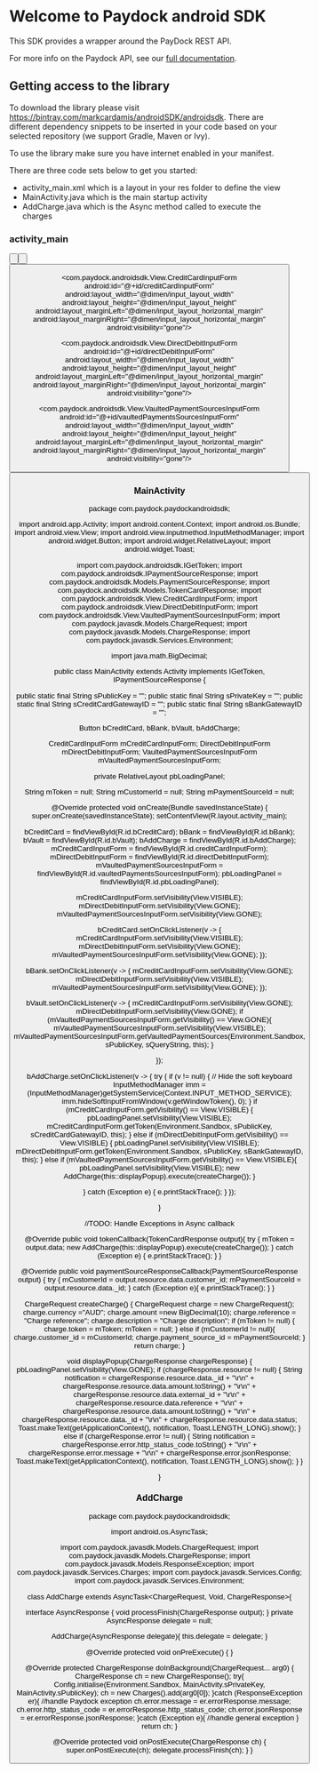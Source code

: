 # Welcome to Paydock android SDK 

This SDK provides a wrapper around the PayDock REST API.

For more info on the Paydock API, see our [full documentation](https://docs.paydock.com).

## Getting access to the library

To download the library please visit https://bintray.com/markcardamis/androidSDK/androidsdk.
There are different dependency snippets to be inserted in your code based on your selected repository (we support Gradle, Maven or Ivy).

To use the library make sure you have internet enabled in your manifest.

There are three code sets below to get you started:
- activity_main.xml which is a layout in your res folder to define the view
- MainActivity.java which is the main startup activity
- AddCharge.java which is the Async method called to execute the charges


### activity_main

<?xml version="1.0" encoding="utf-8"?>
<LinearLayout xmlns:android="http://schemas.android.com/apk/res/android"
android:layout_width="match_parent"
android:layout_height="match_parent"
android:descendantFocusability="beforeDescendants"
android:focusable="true"
android:focusableInTouchMode="true"
android:orientation="vertical"
android:padding="16dp"
android:weightSum="1">

<RelativeLayout
android:id="@+id/pbLoadingPanel"
android:layout_width="match_parent"
android:layout_height="match_parent"
android:gravity="center"
android:visibility="gone">

<ProgressBar
android:layout_width="match_parent"
android:layout_height="match_parent"
android:indeterminate="true"/>
</RelativeLayout>

<RelativeLayout
android:layout_width="match_parent"
android:layout_height="wrap_content"
android:layout_marginBottom="20dp">

<Button
android:id="@+id/bCreditCard"
android:layout_width="113dp"
android:layout_height="45dp"
android:layout_alignParentStart="true"
android:layout_alignParentTop="true"
android:text="@string/credit_card"
android:textSize="14sp"/>

<Button
android:id="@+id/bBank"
android:layout_width="113dp"
android:layout_height="45dp"
android:layout_alignParentTop="true"
android:layout_centerHorizontal="true"
android:text="@string/bank"
android:textSize="14sp"/>

<Button
android:id="@+id/bVault"
android:layout_width="113dp"
android:layout_height="45dp"
android:layout_alignParentEnd="true"
android:layout_alignParentTop="true"
android:text="@string/vault"
android:textSize="14sp"/>

</RelativeLayout>

<com.paydock.androidsdk.View.CreditCardInputForm
android:id="@+id/creditCardInputForm"
android:layout_width="@dimen/input_layout_width"
android:layout_height="@dimen/input_layout_height"
android:layout_marginLeft="@dimen/input_layout_horizontal_margin"
android:layout_marginRight="@dimen/input_layout_horizontal_margin"
android:visibility="gone"/>

<com.paydock.androidsdk.View.DirectDebitInputForm
android:id="@+id/directDebitInputForm"
android:layout_width="@dimen/input_layout_width"
android:layout_height="@dimen/input_layout_height"
android:layout_marginLeft="@dimen/input_layout_horizontal_margin"
android:layout_marginRight="@dimen/input_layout_horizontal_margin"
android:visibility="gone"/>

<com.paydock.androidsdk.View.VaultedPaymentSourcesInputForm
android:id="@+id/vaultedPaymentsSourcesInputForm"
android:layout_width="@dimen/input_layout_width"
android:layout_height="@dimen/input_layout_height"
android:layout_marginLeft="@dimen/input_layout_horizontal_margin"
android:layout_marginRight="@dimen/input_layout_horizontal_margin"
android:visibility="gone"/>

<Button
android:id="@+id/bAddCharge"
android:layout_width="113dp"
android:layout_height="45dp"
android:layout_gravity="end"
android:layout_marginTop="20dp"
android:text="@string/charge"
android:textSize="14sp"/>

</LinearLayout> 

### MainActivity

package com.paydock.paydockandroidsdk;

import android.app.Activity;
import android.content.Context;
import android.os.Bundle;
import android.view.View;
import android.view.inputmethod.InputMethodManager;
import android.widget.Button;
import android.widget.RelativeLayout;
import android.widget.Toast;

import com.paydock.androidsdk.IGetToken;
import com.paydock.androidsdk.IPaymentSourceResponse;
import com.paydock.androidsdk.Models.PaymentSourceResponse;
import com.paydock.androidsdk.Models.TokenCardResponse;
import com.paydock.androidsdk.View.CreditCardInputForm;
import com.paydock.androidsdk.View.DirectDebitInputForm;
import com.paydock.androidsdk.View.VaultedPaymentSourcesInputForm;
import com.paydock.javasdk.Models.ChargeRequest;
import com.paydock.javasdk.Models.ChargeResponse;
import com.paydock.javasdk.Services.Environment;

import java.math.BigDecimal;

public class MainActivity extends Activity implements IGetToken, IPaymentSourceResponse {

public static final String sPublicKey = "";
public static final String sPrivateKey = "";
public static final String sCreditCardGatewayID = "";
public static final String sBankGatewayID = "";

Button bCreditCard, bBank, bVault, bAddCharge;

CreditCardInputForm mCreditCardInputForm;
DirectDebitInputForm mDirectDebitInputForm;
VaultedPaymentSourcesInputForm mVaultedPaymentSourcesInputForm;

private RelativeLayout pbLoadingPanel;

String mToken = null;
String mCustomerId = null;
String mPaymentSourceId = null;

@Override
protected void onCreate(Bundle savedInstanceState) {
super.onCreate(savedInstanceState);
setContentView(R.layout.activity_main);

bCreditCard = findViewById(R.id.bCreditCard);
bBank = findViewById(R.id.bBank);
bVault = findViewById(R.id.bVault);
bAddCharge = findViewById(R.id.bAddCharge);
mCreditCardInputForm = findViewById(R.id.creditCardInputForm);
mDirectDebitInputForm = findViewById(R.id.directDebitInputForm);
mVaultedPaymentSourcesInputForm = findViewById(R.id.vaultedPaymentsSourcesInputForm);
pbLoadingPanel = findViewById(R.id.pbLoadingPanel);

mCreditCardInputForm.setVisibility(View.VISIBLE);
mDirectDebitInputForm.setVisibility(View.GONE);
mVaultedPaymentSourcesInputForm.setVisibility(View.GONE);

bCreditCard.setOnClickListener(v -> {
mCreditCardInputForm.setVisibility(View.VISIBLE);
mDirectDebitInputForm.setVisibility(View.GONE);
mVaultedPaymentSourcesInputForm.setVisibility(View.GONE);
});

bBank.setOnClickListener(v -> {
mCreditCardInputForm.setVisibility(View.GONE);
mDirectDebitInputForm.setVisibility(View.VISIBLE);
mVaultedPaymentSourcesInputForm.setVisibility(View.GONE);
});

bVault.setOnClickListener(v -> {
mCreditCardInputForm.setVisibility(View.GONE);
mDirectDebitInputForm.setVisibility(View.GONE);
if (mVaultedPaymentSourcesInputForm.getVisibility() == View.GONE){
mVaultedPaymentSourcesInputForm.setVisibility(View.VISIBLE);
mVaultedPaymentSourcesInputForm.getVaultedPaymentSources(Environment.Sandbox,
sPublicKey, sQueryString, this);
}

});


bAddCharge.setOnClickListener(v -> {
try {
if (v != null) { // Hide the soft keyboard
InputMethodManager imm = (InputMethodManager)getSystemService(Context.INPUT_METHOD_SERVICE);
imm.hideSoftInputFromWindow(v.getWindowToken(), 0);
}
if (mCreditCardInputForm.getVisibility() == View.VISIBLE) {
pbLoadingPanel.setVisibility(View.VISIBLE);
mCreditCardInputForm.getToken(Environment.Sandbox, sPublicKey, sCreditCardGatewayID, this);
} else if (mDirectDebitInputForm.getVisibility() == View.VISIBLE) {
pbLoadingPanel.setVisibility(View.VISIBLE);
mDirectDebitInputForm.getToken(Environment.Sandbox,
sPublicKey, sBankGatewayID, this);
} else if (mVaultedPaymentSourcesInputForm.getVisibility() == View.VISIBLE){
pbLoadingPanel.setVisibility(View.VISIBLE);
new AddCharge(this::displayPopup).execute(createCharge());
}

} catch (Exception e) {
e.printStackTrace();
}
});

}

//TODO: Handle Exceptions in Async callback

@Override
public void tokenCallback(TokenCardResponse output){
try {
mToken = output.data;
new AddCharge(this::displayPopup).execute(createCharge());
} catch (Exception e) {
e.printStackTrace();
}
}

@Override
public void paymentSourceResponseCallback(PaymentSourceResponse output) {
try {
mCustomerId = output.resource.data.customer_id;
mPaymentSourceId = output.resource.data._id;
} catch (Exception e){
e.printStackTrace();
}
}

ChargeRequest createCharge() {
ChargeRequest charge = new ChargeRequest();
charge.currency ="AUD";
charge.amount =new BigDecimal(10);
charge.reference = "Charge reference";
charge.description = "Charge description";
if (mToken != null) {
charge.token = mToken;
mToken = null;
} else if (mCustomerId != null){
charge.customer_id = mCustomerId;
charge.payment_source_id = mPaymentSourceId;
}
return charge;
}

void displayPopup(ChargeResponse chargeResponse) {
pbLoadingPanel.setVisibility(View.GONE);
if (chargeResponse.resource != null) {
String notification = chargeResponse.resource.data._id + "\r\n" +
chargeResponse.resource.data.amount.toString() + "\r\n" +
chargeResponse.resource.data.external_id + "\r\n" +
chargeResponse.resource.data.reference + "\r\n" +
chargeResponse.resource.data.amount.toString() + "\r\n" +
chargeResponse.resource.data._id + "\r\n" +
chargeResponse.resource.data.status;
Toast.makeText(getApplicationContext(), notification, Toast.LENGTH_LONG).show();
} else if (chargeResponse.error != null) {
String notification = chargeResponse.error.http_status_code.toString() + "\r\n" +
chargeResponse.error.message + "\r\n" + chargeResponse.error.jsonResponse;
Toast.makeText(getApplicationContext(), notification, Toast.LENGTH_LONG).show();
}
}


}


### AddCharge

package com.paydock.paydockandroidsdk;

import android.os.AsyncTask;

import com.paydock.javasdk.Models.ChargeRequest;
import com.paydock.javasdk.Models.ChargeResponse;
import com.paydock.javasdk.Models.ResponseException;
import com.paydock.javasdk.Services.Charges;
import com.paydock.javasdk.Services.Config;
import com.paydock.javasdk.Services.Environment;


class AddCharge extends AsyncTask<ChargeRequest, Void, ChargeResponse>{


interface AsyncResponse {
void processFinish(ChargeResponse output);
}
private AsyncResponse delegate = null;

AddCharge(AsyncResponse delegate){
this.delegate = delegate;
}

@Override
protected void onPreExecute() {
}


@Override
protected ChargeResponse doInBackground(ChargeRequest... arg0) {
ChargeResponse ch = new ChargeResponse();
try{
Config.initialise(Environment.Sandbox, MainActivity.sPrivateKey, MainActivity.sPublicKey);
ch =  new Charges().add(arg0[0]);
}catch (ResponseException er){
//handle Paydock exception
ch.error.message = er.errorResponse.message;
ch.error.http_status_code = er.errorResponse.http_status_code;
ch.error.jsonResponse = er.errorResponse.jsonResponse;
}catch (Exception e){
//handle general exception
}
return ch;
}

@Override
protected void onPostExecute(ChargeResponse ch) {
super.onPostExecute(ch);
delegate.processFinish(ch);
}
}





